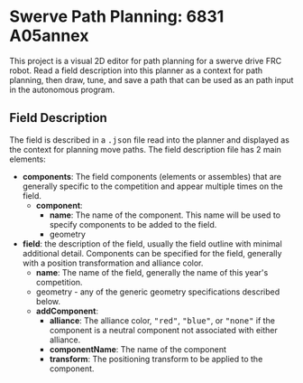 # Swerve Path Planning: 6831 A05annex

This project is a visual 2D editor for path planning for a swerve drive FRC robot. Read a field
description into this planner as a context for path planning, then draw, tune, and save a path
that can be used as an path input in the autonomous program.

## Field Description

The field is described in a <tt>.json</tt> file read into the planner and displayed as the context
for planning move paths. The field description file has 2 main elements:
- **components**: The field components (elements or assembles) that are generally specific
  to the competition and appear multiple times on the field.
  - **component**:
    - **name**: The name of the component. This name will be used to specify components to be
    added to the field.
    - geometry
- **field**: the description of the field, usually the field outline with minimal additional
  detail. Components can be specified for the field, generally with a position transformation
  and alliance color.
  - **name**: The name of the field, generally the name of this year's competition.
  - geometry - any of the generic geometry specifications described below.
  - **addComponent**:
    - **alliance**: The alliance color, <tt>"red"</tt>, <tt>"blue"</tt>, or <tt>"none"</tt> if the
      component is a neutral component not associated with either alliance.
    - **componentName**: The name of the component
    - **transform**: The positioning transform to be applied to the component.


